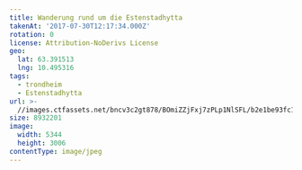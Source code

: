 ```yaml
---
title: Wanderung rund um die Estenstadhytta
takenAt: '2017-07-30T12:17:34.000Z'
rotation: 0
license: Attribution-NoDerivs License
geo:
  lat: 63.391513
  lng: 10.495316
tags:
  - trondheim
  - Estenstadhytta
url: >-
  //images.ctfassets.net/bncv3c2gt878/BOmiZZjFxj7zPLp1NlSFL/b2e1be93fc1e0ab99f60fd22aebdbf14/wanderung-rund-um-die-estenstadhytta_35432705604_o
size: 8932201
image:
  width: 5344
  height: 3006
contentType: image/jpeg
---
```


